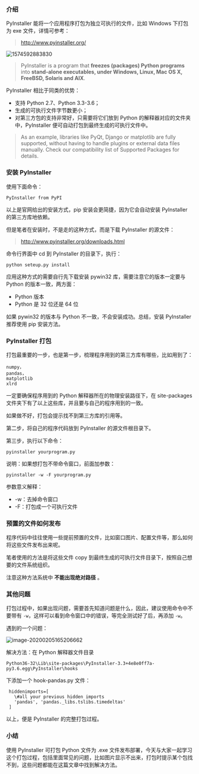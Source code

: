 ### 介绍

PyInstaller 能将一个应用程序打包为独立可执行的文件，比如 Windows 下打包为 exe 文件，详情可参考：

> <http://www.pyinstaller.org/>

![1574592883830](https://images.gitbook.cn/2020-02-14-080721.png)

> PyInstaller is a program that **freezes (packages) Python programs** into
> **stand-alone executables, under Windows, Linux, Mac OS X, FreeBSD, Solaris
> and AIX**.

PyInstaller 相比于同类的优势：

  * 支持 Python 2.7、Python 3.3-3.6；
  * 生成的可执行文件字节数更小；
  * 对第三方包的支持非常好，只需要将它们放到 Python 的解释器对应的文件夹中，PyInstaller 便可自动打包到最终生成的可执行文件中。

> As an example, libraries like PyQt, Django or matplotlib are fully
> supported, without having to handle plugins or external data files manually.
> Check our compatibility list of Supported Packages for details.

### 安装 PyInstaller

使用下面命令：

    
    
    PyInstaller from PyPI
    

以上是官网给出的安装方式，pip 安装会更简捷，因为它会自动安装 PyInstaller 的第三方库地依赖。

但是笔者在安装时，不是走的这种方式，而是下载 PyInstaller 的源文件：

> <http://www.pyinstaller.org/downloads.html>

命令行界面中 cd 到 PyInstaller 的目录下，执行：

    
    
    python seteup.py install
    

应用这种方式的需要自行先下载安装 pywin32 库，需要注意它的版本一定要与 Python 的版本一致，两方面：

  * Python 版本
  * Python 是 32 位还是 64 位

如果 pywin32 的版本与 Python 不一致，不会安装成功。总结，安装 PyInstaller 推荐使用 pip 安装方法。

### PyInstaller 打包

打包最重要的一步，也是第一步，梳理程序用到的第三方库有哪些，比如用到了：

    
    
    numpy，
    pandas，
    matplotlib
    xlrd
    

一定要确保程序用到的 Python 解释器所在的物理安装路径下，在 site-packages 文件夹下有了以上这些库，并且要与自己的程序用到的一致。

如果做不好，打包会提示找不到第三方库的引用等。

第二步，将自己的程序代码放到 PyInstaller 的源文件根目录下。

第三步，执行以下命令：

    
    
    pyinstaller yourprogram.py
    

说明：如果想打包不带命令窗口，前面加参数：

    
    
    pyinstaller -w -F yourprogram.py
    

参数意义解释：

  * -w：去掉命令窗口
  * -F：打包成一个可执行文件

### 预置的文件如何发布

程序代码中往往使用一些提前预置的文件，比如窗口图片、配置文件等，那么如何将这些文件发布出来呢。

笔者使用的方法是将这些文件 copy 到最终生成的可执行文件目录下，按照自己想要的文件系统组织。

注意这种方法系统中 **不能出现绝对路径** 。

### 其他问题

打包过程中，如果出现问题，需要首先知道问题是什么，因此，建议使用命令中不要带有 `-w`，这样可以看到命令窗口中的错误，等完全测试好了后，再添加 `-w`。

遇到的一个问题：

![image-20200205165206662](https://images.gitbook.cn/2020-02-14-080730.png)

解决方法：在 Python 解释器文件目录

    
    
    Python36-32\Lib\site-packages\PyInstaller-3.3+4e8e0ff7a-py3.6.egg\PyInstaller\hooks
    

下添加一个 hook-pandas.py 文件：

    
    
     hiddenimports=[
       \#all your previous hidden imports
       'pandas', 'pandas._libs.tslibs.timedeltas'
     ]
    

以上，便是 PyInstaller 的完整打包过程。

### 小结

使用 PyInstaller 可打包 Python 文件为 .exe
文件发布部署，今天与大家一起学习这个打包过程，包括里面常见的问题，比如图片显示不出来，打包时提示某个包找不到，这些问题都能在这篇文章中找到解决方法。

